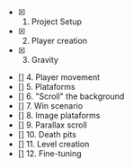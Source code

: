 - [x] 1. Project Setup
- [x] 2. Player creation
- [x] 3. Gravity
- [] 4. Player movement
- [] 5. Plataforms
- [] 6. "Scroll" the background
- [] 7. Win scenario
- [] 8. Image plataforms
- [] 9. Parallax scroll
- [] 10. Death pits
- [] 11. Level creation
- [] 12. Fine-tuning